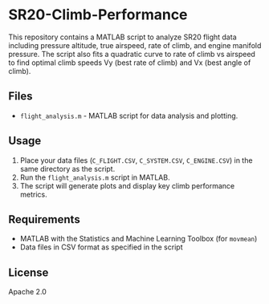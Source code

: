 # SR20-Climb-Performance

This repository contains a MATLAB script to analyze SR20 flight data including pressure altitude, true airspeed, rate of climb, and engine manifold pressure. The script also fits a quadratic curve to rate of climb vs airspeed to find optimal climb speeds Vy (best rate of climb) and Vx (best angle of climb).

## Files

- `flight_analysis.m` - MATLAB script for data analysis and plotting.

## Usage

1. Place your data files (`C_FLIGHT.CSV`, `C_SYSTEM.CSV`, `C_ENGINE.CSV`) in the same directory as the script.
2. Run the `flight_analysis.m` script in MATLAB.
3. The script will generate plots and display key climb performance metrics.

## Requirements

- MATLAB with the Statistics and Machine Learning Toolbox (for `movmean`)
- Data files in CSV format as specified in the script

## License

Apache 2.0
